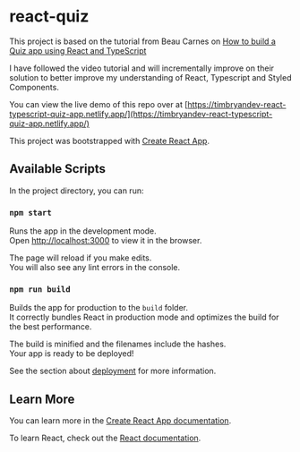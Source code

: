 # react-quiz

This project is based on the tutorial from Beau Carnes on [How to build a Quiz app using React and TypeScript](https://www.freecodecamp.org/news/how-to-build-a-quiz-app-using-react-and-typescript/)

I have followed the video tutorial and will incrementally improve on their solution to better improve my understanding of React, Typescript and Styled Components.

You can view the live demo of this repo over at [https://timbryandev-react-typescript-quiz-app.netlify.app/](https://timbryandev-react-typescript-quiz-app.netlify.app/)

This project was bootstrapped with [Create React App](https://github.com/facebook/create-react-app).

## Available Scripts

In the project directory, you can run:

### `npm start`

Runs the app in the development mode.  
Open [http://localhost:3000](http://localhost:3000) to view it in the browser.

The page will reload if you make edits.  
You will also see any lint errors in the console.

### `npm run build`

Builds the app for production to the `build` folder.  
It correctly bundles React in production mode and optimizes the build for the best performance.

The build is minified and the filenames include the hashes.  
Your app is ready to be deployed!

See the section about [deployment](https://facebook.github.io/create-react-app/docs/deployment) for more information.

## Learn More

You can learn more in the [Create React App documentation](https://facebook.github.io/create-react-app/docs/getting-started).

To learn React, check out the [React documentation](https://reactjs.org/).
